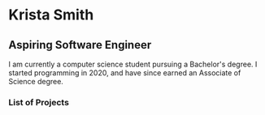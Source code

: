 # Krista Smith
## Aspiring Software Engineer

I am currently a computer science student pursuing a Bachelor's degree. I started programming in 2020, and have since earned an Associate of Science degree. 

### List of Projects

